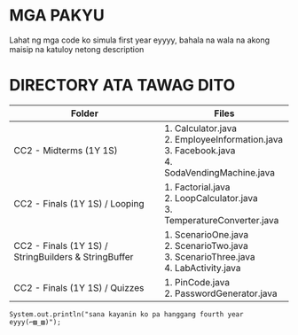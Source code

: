 
# MGA PAKYU

Lahat ng mga code ko simula first year eyyyy, bahala na wala na akong maisip na katuloy netong description

# DIRECTORY ATA TAWAG DITO

| Folder                                                | Files      |
| ------------------------------------------------------|----------- |
| CC2 - Midterms (1Y 1S)                                | 1. Calculator.java <br>2. EmployeeInformation.java<br>3. Facebook.java<br>4. SodaVendingMachine.java|
| CC2 - Finals (1Y 1S) / Looping                        | 1. Factorial.java<br>2. LoopCalculator.java<br>3. TemperatureConverter.java|
| CC2 - Finals (1Y 1S) / StringBuilders & StringBuffer  | 1. ScenarioOne.java<br>2. ScenarioTwo.java<br>3. ScenarioThree.java <br> 4. LabActivity.java|
| CC2 - Finals (1Y 1S) / Quizzes                        | 1. PinCode.java<br>2. PasswordGenerator.java<br>|
```
System.out.println("sana kayanin ko pa hanggang fourth year eyyy(⌐▨_▨)");
```
